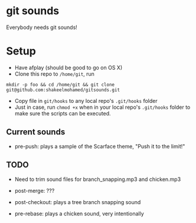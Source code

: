git sounds
=========

Everybody needs git sounds!

# Setup

* Have afplay (should be good to go on OS X)
* Clone this repo to `/home/git`, run 

```mkdir -p foo && cd /home/git && git clone git@github.com:shakeelmohamed/gitsounds.git```
* Copy file in `git/hooks` to any local repo's `.git/hooks` folder
* Just in case, run `chmod +x` when in your local repo's `.git/hooks` folder to make sure the scripts can be executed.

## Current sounds

* pre-push: plays a sample of the Scarface theme, "Push it to the limit!"

## TODO

* Need to trim sound files for branch_snapping.mp3 and chicken.mp3

* post-merge: ???
* post-checkout: plays a tree branch snapping sound
* pre-rebase: plays a chicken sound, very intentionally